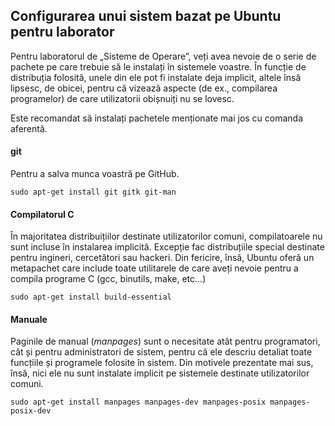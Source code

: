 ## Configurarea unui sistem bazat pe Ubuntu pentru laborator

Pentru laboratorul de „Sisteme de Operare”, veți avea nevoie de o serie de pachete
pe care trebuie să le instalați în sistemele voastre. În funcție de distribuția
folosită, unele din ele pot fi instalate deja implicit, altele însă lipsesc, de
obicei, pentru că vizează aspecte (de ex., compilarea programelor) de care
utilizatorii obișnuiți nu se lovesc.

Este recomandat să instalați pachetele menționate mai jos cu comanda aferentă.

#### git

Pentru a salva munca voastră pe GitHub.

```
sudo apt-get install git gitk git-man
```

#### Compilatorul C

În majoritatea distribuițiilor destinate utilizatorilor comuni, compilatoarele nu sunt
incluse în instalarea implicită. Excepție fac distribuțiile special destinate pentru
ingineri, cercetători sau hackeri. Din fericire, însă, Ubuntu oferă un metapachet care
include toate utilitarele de care aveți nevoie pentru a compila programe C (gcc, binutils, make, etc...)

```
sudo apt-get install build-essential
```

#### Manuale

Paginile de manual (_manpages_) sunt o necesitate atât pentru programatori, cât și pentru
administratori de sistem, pentru că ele descriu detaliat toate funcțiile și programele
folosite în sistem. Din motivele prezentate mai sus, însă, nici ele nu sunt instalate implicit
pe sistemele destinate utilizatorilor comuni.

```
sudo apt-get install manpages manpages-dev manpages-posix manpages-posix-dev
```
